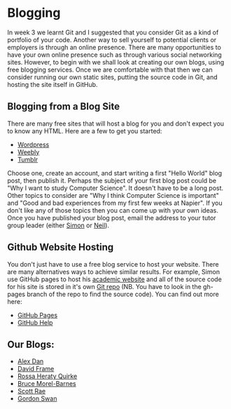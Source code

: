 # Blogging

In week 3 we learnt Git and I suggested that you consider Git as a kind of portfolio of your code. Another way to sell yourself to potential clients or employers is through an online presence. There are many opportunities to have your own online presence such as through various social networking sites. However, to begin with we shall look at creating our own blogs, using free blogging services. Once we are comfortable with that then we can consider running our own static sites, putting the source code in Git, and hosting the site itself in GitHub.

## Blogging from a Blog Site

There are many free sites that will host a blog for you and don't expect you to know any HTML. Here are a few to get you started:

+ [Wordpress](https://wordpress.com/)
+ [Weebly](http://www.weebly.com/)
+ [Tumblr](http://tumblr.com)

Choose one, create an account, and start writing a first "Hello World" blog post, then publish it. Perhaps the subject of your first blog post could be "Why I want to study Computer Science". It doesn't have to be a long post. Other topics to consider are "Why I think Computer Science is important" and "Good and bad experiences from my first few weeks at Napier". If you don't like any of those topics then you can come up with your own ideas. Once you have published your blog post, email the address to your tutor group leader (either [Simon](s.wells@napier.ac.uk) or [Neil](n.urquhart@napier.ac.uk)).

## Github Website Hosting
You don't just have to use a free blog service to host your website. There are many alternatives ways to achieve similar results. For example, Simon use GitHub pages to host his [academic website](http://www.simonwells.org) and all of the source code for his site is stored in it's own [Git repo](https://github.com/siwells/simonwells.org) (NB. You have to look in the gh-pages branch of the repo to find the source code). You can find out more here:

+ [GitHub Pages](https://pages.github.com/)
+ [GitHub Help](https://help.github.com/categories/github-pages-basics/)

## Our Blogs:
+ [Alex Dan](www.tumblr.com/blog/danrazvan)
+ [David Frame](https://df97blog.wordpress.com)
+ [Rossa Heraty Quirke](https://robotden.wordpress.com/)
+ [Bruce Morel-Barnes](http://napierblog.weebly.com/)
+ [Scott Rae](http://scottcompsci.weebly.com/)
+ [Gordon Swan](http://totaltechnology.tumblr.com/)
